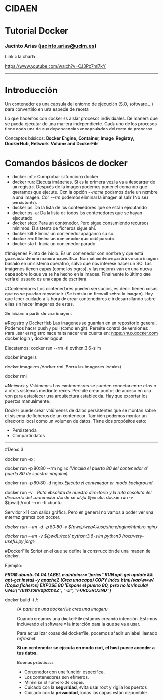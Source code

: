 # CIDAEN

# Tutorial Docker

### Jacinto Arias (jacinto.arias@uclm.es)

Link a la charla

https://www.youtube.com/watch?v=CJ3Px7mI7kY

---
# Introducción
Un contenedor es una capsula del entorno de ejecución (S.O, software,...)
para convertirlo en una especie de receta

Lo que hacemos con docker es aislar procesos individuales. De manera que se pueda ejecutar de una manera independiente.
Cada uno de los procesos tiene cada una de sus dependencias encapsulados del resto de procesos.

Conceptos básicos: **Docker Engine, Container, Image, Registry, DockerHub, Network, Volume and DockerFile**.

# Comandos básicos de docker

- docker info: Comprobar si funciona docker
- docker run: Ejecuta imágenes. Si es la primera vez la va a descargar de un registro. Después de la imagen podemos poner el comando que queramos que ejecute. Con la opción *--name* podemos darle un nombre a una imagen. Con *--rm* podemos eliminar la imagen al salir (No sea persistente).
- docker ps: Da la lista de los contenedores que se están ejecutando.
- docker ps -a: Da la lista de todos los contenedores que se hayan ejecutado.
- docker stop: Para un contenedor. Pero sigue consumiendo recursos mínimos. El sistema de ficheros sigue ahí.
- docker kill: Elimina un contenedor apagando su so.
- docker rm: Elimina un contenedor que esté parado.
- docker start: Inicia un contenedor parado.

#Imágenes
Punto de inicio. Es un contenedor con nombre y que está guardado de una manera específica.
Normalmente se partirá de una imagen basado en un sistema operativo, salvo que nos interese hacer un SO.
Las imágenes tienen capas (como los ogros), y las mejoras van en una nueva capa sobre lo que ya se ha hecho en la imagen. Finalmente lo último que vería el usuario es una capa de escritura.

#Contenedores
Los contenedores pueden ser sucios, es decir, tienen cosas que no se puedan reproducir. (Se isntala un firewall sobre la imagen). Hay que tener cuidado a la hora de crear contenedores e ir desarrollando sobre ellas sin hacer imagenes de estas.

Se inician a partir de una imagen.

#Registro y DockerHub
Las imagenes se guardan en un repositorio general. Podemos hacer push y pull (como en git).
Permite control de versiones:
*<image-name>:<tag>*
Para usar el registro hace falta hacer una cuenta en: https://hub.docker.com
docker login y docker logout

Ejecutamos: docker run --rm -ti python:3.6-slim

docker image ls

docker image rm /docker rmi (Borra las imagenes locales)

docker rmi <nombre del repositorio>

#Network y Volúmenes
Los contenedores se pueden conectar entre ellos o a otros sistemas mediante redes.
Permite crear puntos de acceso en una vpn para establecer una arquitectura establecida.
Hay que exportar los puertos manualmente.

Docker puede crear volúmenes de datos persistentes que se montan sobre el sistema de ficheros de un contenedor. También podemos montar un directorio local como un volumen de datos.
Tiene dos propósitos esto:
 - Persistencia
 - Compartir datos

---
#Demo 3

docker run -p <host>:<container> <image>

docker run -p 80:80 --rm nginx
*(Vincula el puerto 80 del contenedor al puerto 80 de nuestra máquina)*

docker run -p 80:80 -d nginx
*Ejecuta el contenedor en modo background*

docker run -v <local-dir>:<remote-dir> <image>
*Ruta absoluta de nuestro directorio y la ruta absoluta del directorio del contenedor donde se aloja*
Ejemplo: docker run -v $(pwd):/root --rm -ti ubuntu

Servidor x11 con salida gráfica. Pero en general no vamos a poder ver una interfaz gráfica con docker.

*docker run --rm -d -p 80:80 -v $(pwd)/webA:/usr/share/nginx/html:ro nginx*

*docker run --rm -v $(pwd):/root/ python:3.6-slim python3 /root/very-useful.py jorge*

#DockerFile
Script en el que se define la construcción de una imagen de docker.

Ejemplo:

***FROM ubuntu:14.04
LABEL maintainer="jarias"
RUN apt-get update && apt-get install -y apache2  (Crea una capa)
COPY index.html /var/www/                         (Copia ficheros)
EXPOSE 80                                         (Expone el puerto 80, pero no lo vincula)
CMD ["/usr/sbin/apache2", "-D", "FOREGROUND"]***

docker build -t <namespace>/<image-name>:<tag> <dir>
*(A partir de una dockerFile crea una imagen)*

Cuando creamos una dockerFile estamos creando intención. Estamos incluyendo el software y la intención para la que se va a usar.

Para actualizar cosas del dockerfile, podemos añadir un label llamado *refreshat*.

**Si un contenedor se ejecuta en modo root, el host puede acceder a tus datos.**

Buenas prácticas:

- Contenedor con una función específica.
- Los contenedores son efímeros.
- Minimiza el número de capas.
- Cuidado con la **seguridad**, evita usar root y vigila los puertos.
- Cuidado con la **privacidad**, todas las capas están disponibles.
